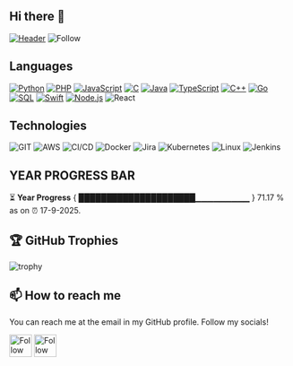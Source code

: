 ## Hi there 👋

[![Header](https://raw.githubusercontent.com/asijit-paul-mapup/asijit-paul-mapup/main/asijit_gif.gif)](https://www.linkedin.com/in/asijit-paul-2142881a2/)
![Follow](https://img.shields.io/github/followers/asijit-paul-mapup?label=Follow&style=social)

## Languages

[![Python](https://img.shields.io/badge/-Python-000?&logo=python)](https://github.com/asijit-paul-mapup?tab=repositories&q=&type=&language=python)
[![PHP](https://img.shields.io/badge/-Php-000?&logo=Php)](https://github.com/asijit-paul-mapup?tab=repositories&q=&type=&language=php)
[![JavaScript](https://img.shields.io/badge/-JavaScript-000?&logo=JavaScript&logoColor=ddc508)](https://github.com/asijit-paul-mapup?tab=repositories&q=&type=&language=javascript)
[![C](https://img.shields.io/badge/-C-000?&logo=C)](https://github.com/asijit-paul-mapup?tab=repositories&q=&type=&language=c)
[![Java](https://img.shields.io/badge/-Java-000?&logo=Java&logoColor=007396)](https://github.com/asijit-paul-mapup?tab=repositories&q=&type=&language=java)
[![TypeScript](https://img.shields.io/badge/-TypeScript-000?&logo=TypeScript&logoColor=007ACC)](https://github.com/asijit-paul-mapup?tab=repositories&q=&type=&language=typescript)
[![C++](https://img.shields.io/badge/-C++-000?&logo=c%2b%2b&logoColor=00599C)](https://github.com/asijit-paul-mapup?tab=repositories&q=&type=&language=cpp)
[![Go](https://img.shields.io/badge/-Golang-000?&logo=go)](https://github.com/asijit-paul-mapup?tab=repositories&q=&type=&language=go)
[![SQL](https://img.shields.io/badge/-SQL-000?&logo=MySQL&logoColor=4479A1)](https://github.com/asijit-paul-mapup?tab=repositories&q=&type=&language=sql)
[![Swift](https://img.shields.io/badge/-Swift-000?&logo=Swift)](https://github.com/asijit-paul-mapup?tab=repositories&q=&type=&language=swift)
[![Node.js](https://img.shields.io/badge/-Node.js-000?&logo=node.js)](https://github.com/asijit-paul-mapup?tab=repositories&q=&type=&language=node)
![React](https://img.shields.io/badge/-React-000?&logo=React)

## Technologies

![GIT](https://img.shields.io/badge/-Git-000?&logo=Git)
![AWS](https://img.shields.io/badge/-AWS-000?&logo=Amazon-AWS&logoColor=FF9900)
![CI/CD](https://img.shields.io/badge/-CI%2FCD-000?&logo=CircleCI&logoColor=888)
![Docker](https://img.shields.io/badge/-Docker-000?&logo=Docker)
![Jira](https://img.shields.io/badge/-Jira-000?&logo=Jira-Software&logoColor=0052CC)
![Kubernetes](https://img.shields.io/badge/-Kubernetes-000?&logo=Kubernetes)
![Linux](https://img.shields.io/badge/-Linux-000?&logo=Linux&logoColor=FCC624)
![Jenkins](https://img.shields.io/badge/-Jenkins-000?&logo=Jenkins)

## YEAR PROGRESS BAR

⏳ **Year Progress** { █████████████████████▁▁▁▁▁▁▁▁▁ } 71.17 % as on ⏰ 17-9-2025.

## 🏆 GitHub Trophies

![trophy](https://github-profile-trophy.vercel.app/?username=asijit-paul-mapup&theme=nord&column=8)


## 📫 How to reach me

You can reach me at the email in my GitHub profile. Follow my socials!

[<img src="https://raw.githubusercontent.com/Raymo111/Raymo111/master/socials/linkedin.png" height="40em" align="center" alt="Follow Raymo111 on LinkedIn" title="Follow Asijit on Instagram"/>](https://www.linkedin.com/in/asijit-paul-2142881a2/)
[<img src="https://raw.githubusercontent.com/Raymo111/Raymo111/master/socials/twitter.svg" height="40em" align="center" alt="Follow Raym0111 on Twitter" title="Follow Asijit on Instagram"/>](https://twitter.com/asijit_paul)

